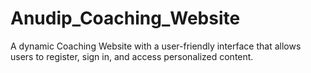 # Anudip_Coaching_Website
A dynamic Coaching Website with a user-friendly interface that allows users to register, sign in, and access personalized content.
